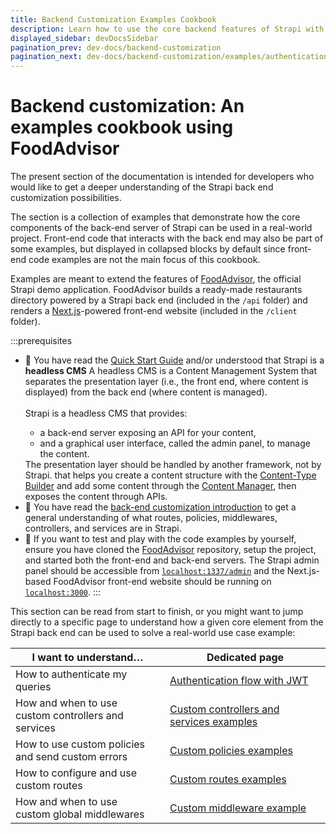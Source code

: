 ```yaml
---
title: Backend Customization Examples Cookbook
description: Learn how to use the core backend features of Strapi with the FoodAdvisor deployment
displayed_sidebar: devDocsSidebar
pagination_prev: dev-docs/backend-customization
pagination_next: dev-docs/backend-customization/examples/authentication
---
```


# Backend customization: An examples cookbook using FoodAdvisor

The present section of the documentation is intended for developers who would like to get a deeper understanding of the Strapi back end customization possibilities.

The section is a collection of examples that demonstrate how the core components of the back-end server of Strapi can be used in a real-world project. Front-end code that interacts with the back end may also be part of some examples, but displayed in collapsed blocks by default since front-end code examples are not the main focus of this cookbook.

Examples are meant to extend the features of [FoodAdvisor](https://github.com/strapi/foodadvisor), the official Strapi demo application. FoodAdvisor builds a ready-made restaurants directory powered by a Strapi back end (included in the `/api` folder) and renders a [Next.js](https://nextjs.org/)-powered front-end website (included in the `/client` folder).

:::prerequisites
- 👀 You have read the [Quick Start Guide](/dev-docs/quick-start) and/or understood that Strapi is a **headless CMS** <Annotation>A headless CMS is a Content Management System that separates the presentation layer (i.e., the front end, where content is displayed) from the back end (where content is managed).<br /><br/>Strapi is a headless CMS that provides:<ul><li>a back-end server exposing an API for your content,</li><li>and a graphical user interface, called the admin panel, to manage the content.</li></ul>The presentation layer should be handled by another framework, not by Strapi.</Annotation> that helps you create a content structure with the [Content-Type Builder](/user-docs/content-type-builder) and add some content through the [Content Manager](/user-docs/content-manager), then exposes the content through APIs.
- 👀 You have read the [back-end customization introduction](/dev-docs/backend-customization) to get a general understanding of what routes, policies, middlewares, controllers, and services are in Strapi.
- 👷 If you want to test and play with the code examples by yourself, ensure you have cloned the [FoodAdvisor](https://github.com/strapi/foodadvisor) repository, setup the project, and started both the front-end and back-end servers. The Strapi admin panel should be accessible from [`localhost:1337/admin`](http://localhost:1337/admin) and the Next.js-based FoodAdvisor front-end website should be running on [`localhost:3000`](http://localhost:3000).
:::

This section can be read from start to finish, or you might want to jump directly to a specific page to understand how a given core element from the Strapi back end can be used to solve a real-world use case example:

| I want to understand… | Dedicated page |
|------------|---------------|
| How to authenticate my queries | [Authentication flow with JWT](/dev-docs/backend-customization/examples/authentication) |
| How and when to use<br />custom controllers and services | [Custom controllers and services examples](/dev-docs/backend-customization/examples/services-and-controllers) |
| How to use custom policies<br />and send custom errors | [Custom policies examples](/dev-docs/backend-customization/examples/policies) |
| How to configure and use custom routes | [Custom routes examples](/dev-docs/backend-customization/examples/routes) |
| How and when to use<br />custom global middlewares | [Custom middleware example](/dev-docs/backend-customization/examples/middlewares) |
